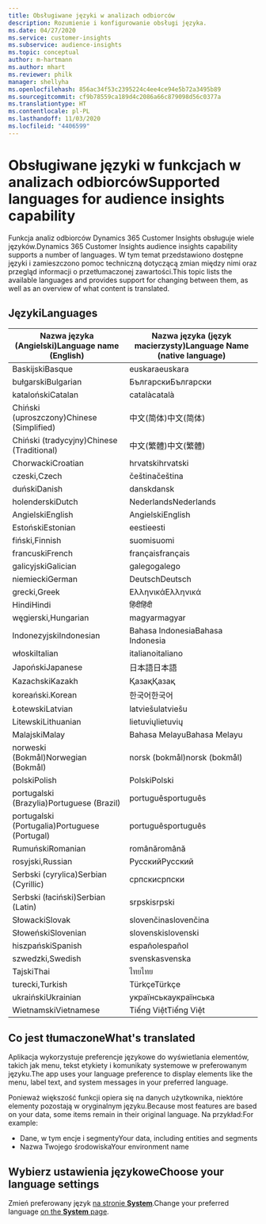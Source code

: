 ```yaml
---
title: Obsługiwane języki w analizach odbiorców
description: Rozumienie i konfigurowanie obsługi języka.
ms.date: 04/27/2020
ms.service: customer-insights
ms.subservice: audience-insights
ms.topic: conceptual
author: m-hartmann
ms.author: mhart
ms.reviewer: philk
manager: shellyha
ms.openlocfilehash: 856ac34f53c2395224c4ee4ce94e5b72a3495b89
ms.sourcegitcommit: cf9b78559ca189d4c2086a66c879098d56c0377a
ms.translationtype: HT
ms.contentlocale: pl-PL
ms.lasthandoff: 11/03/2020
ms.locfileid: "4406599"
---
```

# <a name="supported-languages-for-audience-insights-capability"></a><span data-ttu-id="c36ae-103">Obsługiwane języki w funkcjach w analizach odbiorców</span><span class="sxs-lookup"><span data-stu-id="c36ae-103">Supported languages for audience insights capability</span></span>

<span data-ttu-id="c36ae-104">Funkcja analiz odbiorców Dynamics 365 Customer Insights obsługuje wiele języków.</span><span class="sxs-lookup"><span data-stu-id="c36ae-104">Dynamics 365 Customer Insights audience insights capability supports a number of languages.</span></span> <span data-ttu-id="c36ae-105">W tym temat przedstawiono dostępne języki i zamieszczono pomoc techniczną dotyczącą zmian między nimi oraz przegląd informacji o przetłumaczonej zawartości.</span><span class="sxs-lookup"><span data-stu-id="c36ae-105">This topic lists the available languages and provides support for changing between them, as well as an overview of what content is translated.</span></span>

## <a name="languages"></a><span data-ttu-id="c36ae-106">Języki</span><span class="sxs-lookup"><span data-stu-id="c36ae-106">Languages</span></span>

| <span data-ttu-id="c36ae-107">Nazwa języka (Angielski)</span><span class="sxs-lookup"><span data-stu-id="c36ae-107">Language name (English)</span></span>|  <span data-ttu-id="c36ae-108">Nazwa języka (język macierzysty)</span><span class="sxs-lookup"><span data-stu-id="c36ae-108">Language Name (native language)</span></span> |
| ------------- | ------------- |
| <span data-ttu-id="c36ae-109">Baskijski</span><span class="sxs-lookup"><span data-stu-id="c36ae-109">Basque</span></span> | <span data-ttu-id="c36ae-110">euskara</span><span class="sxs-lookup"><span data-stu-id="c36ae-110">euskara</span></span> |
| <span data-ttu-id="c36ae-111">bułgarski</span><span class="sxs-lookup"><span data-stu-id="c36ae-111">Bulgarian</span></span> | <span data-ttu-id="c36ae-112">Български</span><span class="sxs-lookup"><span data-stu-id="c36ae-112">Български</span></span> |
| <span data-ttu-id="c36ae-113">kataloński</span><span class="sxs-lookup"><span data-stu-id="c36ae-113">Catalan</span></span> | <span data-ttu-id="c36ae-114">català</span><span class="sxs-lookup"><span data-stu-id="c36ae-114">català</span></span> |
| <span data-ttu-id="c36ae-115">Chiński (uproszczony)</span><span class="sxs-lookup"><span data-stu-id="c36ae-115">Chinese (Simplified)</span></span> | <span data-ttu-id="c36ae-116">中文(简体)</span><span class="sxs-lookup"><span data-stu-id="c36ae-116">中文(简体)</span></span> |
| <span data-ttu-id="c36ae-117">Chiński (tradycyjny)</span><span class="sxs-lookup"><span data-stu-id="c36ae-117">Chinese (Traditional)</span></span> | <span data-ttu-id="c36ae-118">中文(繁體)</span><span class="sxs-lookup"><span data-stu-id="c36ae-118">中文(繁體)</span></span> |
| <span data-ttu-id="c36ae-119">Chorwacki</span><span class="sxs-lookup"><span data-stu-id="c36ae-119">Croatian</span></span> | <span data-ttu-id="c36ae-120">hrvatski</span><span class="sxs-lookup"><span data-stu-id="c36ae-120">hrvatski</span></span> |
| <span data-ttu-id="c36ae-121">czeski,</span><span class="sxs-lookup"><span data-stu-id="c36ae-121">Czech</span></span> | <span data-ttu-id="c36ae-122">čeština</span><span class="sxs-lookup"><span data-stu-id="c36ae-122">čeština</span></span> |
| <span data-ttu-id="c36ae-123">duński</span><span class="sxs-lookup"><span data-stu-id="c36ae-123">Danish</span></span> | <span data-ttu-id="c36ae-124">dansk</span><span class="sxs-lookup"><span data-stu-id="c36ae-124">dansk</span></span> |
| <span data-ttu-id="c36ae-125">holenderski</span><span class="sxs-lookup"><span data-stu-id="c36ae-125">Dutch</span></span> | <span data-ttu-id="c36ae-126">Nederlands</span><span class="sxs-lookup"><span data-stu-id="c36ae-126">Nederlands</span></span> |
| <span data-ttu-id="c36ae-127">Angielski</span><span class="sxs-lookup"><span data-stu-id="c36ae-127">English</span></span> | <span data-ttu-id="c36ae-128">Angielski</span><span class="sxs-lookup"><span data-stu-id="c36ae-128">English</span></span> |
| <span data-ttu-id="c36ae-129">Estoński</span><span class="sxs-lookup"><span data-stu-id="c36ae-129">Estonian</span></span> | <span data-ttu-id="c36ae-130">eesti</span><span class="sxs-lookup"><span data-stu-id="c36ae-130">eesti</span></span> |
| <span data-ttu-id="c36ae-131">fiński,</span><span class="sxs-lookup"><span data-stu-id="c36ae-131">Finnish</span></span> | <span data-ttu-id="c36ae-132">suomi</span><span class="sxs-lookup"><span data-stu-id="c36ae-132">suomi</span></span> |
| <span data-ttu-id="c36ae-133">francuski</span><span class="sxs-lookup"><span data-stu-id="c36ae-133">French</span></span> | <span data-ttu-id="c36ae-134">français</span><span class="sxs-lookup"><span data-stu-id="c36ae-134">français</span></span> |
| <span data-ttu-id="c36ae-135">galicyjski</span><span class="sxs-lookup"><span data-stu-id="c36ae-135">Galician</span></span> | <span data-ttu-id="c36ae-136">galego</span><span class="sxs-lookup"><span data-stu-id="c36ae-136">galego</span></span> |
| <span data-ttu-id="c36ae-137">niemiecki</span><span class="sxs-lookup"><span data-stu-id="c36ae-137">German</span></span> | <span data-ttu-id="c36ae-138">Deutsch</span><span class="sxs-lookup"><span data-stu-id="c36ae-138">Deutsch</span></span> |
| <span data-ttu-id="c36ae-139">grecki,</span><span class="sxs-lookup"><span data-stu-id="c36ae-139">Greek</span></span> | <span data-ttu-id="c36ae-140">Ελληνικά</span><span class="sxs-lookup"><span data-stu-id="c36ae-140">Ελληνικά</span></span> |
| <span data-ttu-id="c36ae-141">Hindi</span><span class="sxs-lookup"><span data-stu-id="c36ae-141">Hindi</span></span> | <span data-ttu-id="c36ae-142">हिंदी</span><span class="sxs-lookup"><span data-stu-id="c36ae-142">हिंदी</span></span> |
| <span data-ttu-id="c36ae-143">węgierski,</span><span class="sxs-lookup"><span data-stu-id="c36ae-143">Hungarian</span></span> | <span data-ttu-id="c36ae-144">magyar</span><span class="sxs-lookup"><span data-stu-id="c36ae-144">magyar</span></span> |
| <span data-ttu-id="c36ae-145">Indonezyjski</span><span class="sxs-lookup"><span data-stu-id="c36ae-145">Indonesian</span></span> | <span data-ttu-id="c36ae-146">Bahasa Indonesia</span><span class="sxs-lookup"><span data-stu-id="c36ae-146">Bahasa Indonesia</span></span> |
| <span data-ttu-id="c36ae-147">włoski</span><span class="sxs-lookup"><span data-stu-id="c36ae-147">Italian</span></span> | <span data-ttu-id="c36ae-148">italiano</span><span class="sxs-lookup"><span data-stu-id="c36ae-148">italiano</span></span> |
| <span data-ttu-id="c36ae-149">Japoński</span><span class="sxs-lookup"><span data-stu-id="c36ae-149">Japanese</span></span> | <span data-ttu-id="c36ae-150">日本語</span><span class="sxs-lookup"><span data-stu-id="c36ae-150">日本語</span></span> |
| <span data-ttu-id="c36ae-151">Kazachski</span><span class="sxs-lookup"><span data-stu-id="c36ae-151">Kazakh</span></span> | <span data-ttu-id="c36ae-152">Қазақ</span><span class="sxs-lookup"><span data-stu-id="c36ae-152">Қазақ</span></span> |
| <span data-ttu-id="c36ae-153">koreański.</span><span class="sxs-lookup"><span data-stu-id="c36ae-153">Korean</span></span> | <span data-ttu-id="c36ae-154">한국어</span><span class="sxs-lookup"><span data-stu-id="c36ae-154">한국어</span></span> |
| <span data-ttu-id="c36ae-155">Łotewski</span><span class="sxs-lookup"><span data-stu-id="c36ae-155">Latvian</span></span> | <span data-ttu-id="c36ae-156">latviešu</span><span class="sxs-lookup"><span data-stu-id="c36ae-156">latviešu</span></span> |
| <span data-ttu-id="c36ae-157">Litewski</span><span class="sxs-lookup"><span data-stu-id="c36ae-157">Lithuanian</span></span> | <span data-ttu-id="c36ae-158">lietuvių</span><span class="sxs-lookup"><span data-stu-id="c36ae-158">lietuvių</span></span> |
| <span data-ttu-id="c36ae-159">Malajski</span><span class="sxs-lookup"><span data-stu-id="c36ae-159">Malay</span></span> | <span data-ttu-id="c36ae-160">Bahasa Melayu</span><span class="sxs-lookup"><span data-stu-id="c36ae-160">Bahasa Melayu</span></span> |
| <span data-ttu-id="c36ae-161">norweski (Bokmål)</span><span class="sxs-lookup"><span data-stu-id="c36ae-161">Norwegian (Bokmål)</span></span> | <span data-ttu-id="c36ae-162">norsk (bokmål)</span><span class="sxs-lookup"><span data-stu-id="c36ae-162">norsk (bokmål)</span></span> |
| <span data-ttu-id="c36ae-163">polski</span><span class="sxs-lookup"><span data-stu-id="c36ae-163">Polish</span></span> | <span data-ttu-id="c36ae-164">Polski</span><span class="sxs-lookup"><span data-stu-id="c36ae-164">Polski</span></span> |
| <span data-ttu-id="c36ae-165">portugalski (Brazylia)</span><span class="sxs-lookup"><span data-stu-id="c36ae-165">Portuguese (Brazil)</span></span> | <span data-ttu-id="c36ae-166">português</span><span class="sxs-lookup"><span data-stu-id="c36ae-166">português</span></span> |
| <span data-ttu-id="c36ae-167">portugalski (Portugalia)</span><span class="sxs-lookup"><span data-stu-id="c36ae-167">Portuguese (Portugal)</span></span> | <span data-ttu-id="c36ae-168">português</span><span class="sxs-lookup"><span data-stu-id="c36ae-168">português</span></span> |
| <span data-ttu-id="c36ae-169">Rumuński</span><span class="sxs-lookup"><span data-stu-id="c36ae-169">Romanian</span></span> | <span data-ttu-id="c36ae-170">română</span><span class="sxs-lookup"><span data-stu-id="c36ae-170">română</span></span> |
| <span data-ttu-id="c36ae-171">rosyjski,</span><span class="sxs-lookup"><span data-stu-id="c36ae-171">Russian</span></span> | <span data-ttu-id="c36ae-172">Русский</span><span class="sxs-lookup"><span data-stu-id="c36ae-172">Русский</span></span> |
| <span data-ttu-id="c36ae-173">Serbski (cyrylica)</span><span class="sxs-lookup"><span data-stu-id="c36ae-173">Serbian (Cyrillic)</span></span> | <span data-ttu-id="c36ae-174">српски</span><span class="sxs-lookup"><span data-stu-id="c36ae-174">српски</span></span> |
| <span data-ttu-id="c36ae-175">Serbski (łaciński)</span><span class="sxs-lookup"><span data-stu-id="c36ae-175">Serbian (Latin)</span></span> | <span data-ttu-id="c36ae-176">srpski</span><span class="sxs-lookup"><span data-stu-id="c36ae-176">srpski</span></span> |
| <span data-ttu-id="c36ae-177">Słowacki</span><span class="sxs-lookup"><span data-stu-id="c36ae-177">Slovak</span></span> | <span data-ttu-id="c36ae-178">slovenčina</span><span class="sxs-lookup"><span data-stu-id="c36ae-178">slovenčina</span></span> |
| <span data-ttu-id="c36ae-179">Słoweński</span><span class="sxs-lookup"><span data-stu-id="c36ae-179">Slovenian</span></span> | <span data-ttu-id="c36ae-180">slovenski</span><span class="sxs-lookup"><span data-stu-id="c36ae-180">slovenski</span></span> |
| <span data-ttu-id="c36ae-181">hiszpański</span><span class="sxs-lookup"><span data-stu-id="c36ae-181">Spanish</span></span> | <span data-ttu-id="c36ae-182">español</span><span class="sxs-lookup"><span data-stu-id="c36ae-182">español</span></span> |
| <span data-ttu-id="c36ae-183">szwedzki,</span><span class="sxs-lookup"><span data-stu-id="c36ae-183">Swedish</span></span> | <span data-ttu-id="c36ae-184">svenska</span><span class="sxs-lookup"><span data-stu-id="c36ae-184">svenska</span></span> |
| <span data-ttu-id="c36ae-185">Tajski</span><span class="sxs-lookup"><span data-stu-id="c36ae-185">Thai</span></span> | <span data-ttu-id="c36ae-186">ไทย</span><span class="sxs-lookup"><span data-stu-id="c36ae-186">ไทย</span></span> |
| <span data-ttu-id="c36ae-187">turecki,</span><span class="sxs-lookup"><span data-stu-id="c36ae-187">Turkish</span></span> | <span data-ttu-id="c36ae-188">Türkçe</span><span class="sxs-lookup"><span data-stu-id="c36ae-188">Türkçe</span></span> |
| <span data-ttu-id="c36ae-189">ukraiński</span><span class="sxs-lookup"><span data-stu-id="c36ae-189">Ukrainian</span></span> | <span data-ttu-id="c36ae-190">українська</span><span class="sxs-lookup"><span data-stu-id="c36ae-190">українська</span></span> |
| <span data-ttu-id="c36ae-191">Wietnamski</span><span class="sxs-lookup"><span data-stu-id="c36ae-191">Vietnamese</span></span> | <span data-ttu-id="c36ae-192">Tiếng Việt</span><span class="sxs-lookup"><span data-stu-id="c36ae-192">Tiếng Việt</span></span> |

## <a name="whats-translated"></a><span data-ttu-id="c36ae-193">Co jest tłumaczone</span><span class="sxs-lookup"><span data-stu-id="c36ae-193">What's translated</span></span>

<span data-ttu-id="c36ae-194">Aplikacja wykorzystuje preferencje językowe do wyświetlania elementów, takich jak menu, tekst etykiety i komunikaty systemowe w preferowanym języku.</span><span class="sxs-lookup"><span data-stu-id="c36ae-194">The app uses your language preference to display elements like the menu, label text, and system messages in your preferred language.</span></span>

<span data-ttu-id="c36ae-195">Ponieważ większość funkcji opiera się na danych użytkownika, niektóre elementy pozostają w oryginalnym języku.</span><span class="sxs-lookup"><span data-stu-id="c36ae-195">Because most features are based on your data, some items remain in their original language.</span></span> <span data-ttu-id="c36ae-196">Na przykład:</span><span class="sxs-lookup"><span data-stu-id="c36ae-196">For example:</span></span>

- <span data-ttu-id="c36ae-197">Dane, w tym encje i segmenty</span><span class="sxs-lookup"><span data-stu-id="c36ae-197">Your data, including entities and segments</span></span>
- <span data-ttu-id="c36ae-198">Nazwa Twojego środowiska</span><span class="sxs-lookup"><span data-stu-id="c36ae-198">Your environment name</span></span>

## <a name="choose-your-language-settings"></a><span data-ttu-id="c36ae-199">Wybierz ustawienia językowe</span><span class="sxs-lookup"><span data-stu-id="c36ae-199">Choose your language settings</span></span>  

<span data-ttu-id="c36ae-200">Zmień preferowany język [na stronie **System**](system.md).</span><span class="sxs-lookup"><span data-stu-id="c36ae-200">Change your preferred language [on the **System** page](system.md).</span></span>
